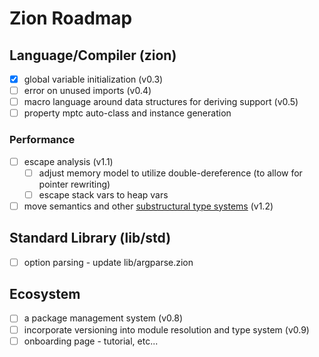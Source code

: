 # Zion Roadmap

## Language/Compiler (zion)

- [x] global variable initialization (v0.3)
- [ ] error on unused imports (v0.4)
- [ ] macro language around data structures for deriving support (v0.5)
- [ ] property mptc auto-class and instance generation

### Performance

- [ ] escape analysis (v1.1)
  - [ ] adjust memory model to utilize double-dereference (to allow for pointer rewriting)
  - [ ] escape stack vars to heap vars
- [ ] move semantics and other [substructural type systems](https://en.wikipedia.org/wiki/Substructural_type_system) (v1.2)

## Standard Library (lib/std)

- [ ] option parsing - update lib/argparse.zion

## Ecosystem
- [ ] a package management system (v0.8)
- [ ] incorporate versioning into module resolution and type system (v0.9)
- [ ] onboarding page - tutorial, etc...
